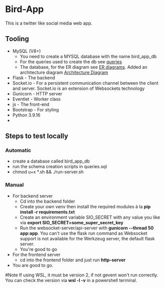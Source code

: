 # Bird-App
This is a twitter like social media web app.
## Tooling
- MySQL (V8+)
  + You need to create a MYSQL database with the name bird_app_db
  + For the queries used to create the db see [queries](https://github.com/DCWhiteSnake/Bird-App/blob/main/queries.sql "SQL queries")
  + The database, for the ER diagram see [ER diagrams](https://github.com/DCWhiteSnake/Bird-App/blob/main/EntityDiagrams.png "Entity relationship diagrams").
  Added an architecture diagram [Architecture Diagram](https://github.com/DCWhiteSnake/Bird-App/blob/main/Architecture.png "Architecture diagram") 
- Flask - The backend
- Socket.io - For a persistent communication channel between the client and server. Socket.io is an extension of Websockets technology
- Gunicorn - HTTP server
- Eventlet - Worker class
- js - The front-end
- Bootstrap - For styling
- Python 3.9.16
- 
## Steps to test locally
### Automatic
- create a database called bird_app_db
- run the schema creation scripts in queries.sql
- chmod u+x *.sh && ./run-server.sh

### Manual
- For backend server 
  + Cd into the backend folder
  + Create your own venv then install the required modules à la **pip install -r requirements.txt**
  + Create an environment variable SIO_SECRET with any value you like via **export SIO_SECRET=some_super_secret_key**
  + Run the websocket-server/api-server with **gunicorn --thread 50 app:app**. You can't use the flask run command as Websocket support is not available for the Werkzeug server, the default flask server.
  + You're good to go
- For the frontend server
  + cd into the frontend folder and just run **http-server**
- You are good to go.


#Note
If using WSL, it must be version 2, if not gevent won't run correctly. You can check the version via **wsl -l -v** in a powershell terminal.
